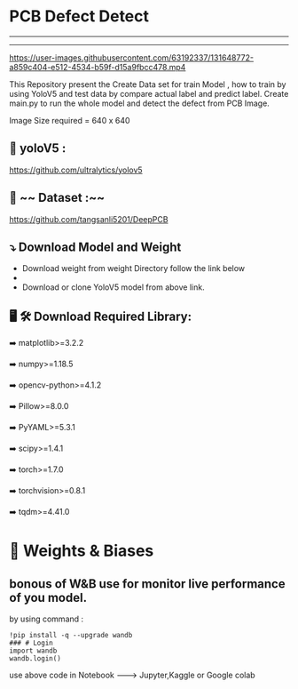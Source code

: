 
# PCB Defect Detect 
---------------------------------------------------------------------------------
---------------------------------------------------------------------------------

https://user-images.githubusercontent.com/63192337/131648772-a859c404-e512-4534-b59f-d15a9fbcc478.mp4


This Repository present the Create Data set for train Model , how to train by using YoloV5 and test data by compare actual label and predict label.
Create main.py to run the whole model and detect the defect from PCB Image.

Image Size required = 640 x 640


:memo:  yoloV5 : 
---------------------------------------------------------------------------------
https://github.com/ultralytics/yolov5


:file_folder: ~~ Dataset :~~
---------------------------------------------------------------------------------


https://github.com/tangsanli5201/DeepPCB


:arrow_heading_down:  Download Model and Weight
---------------------------------------------------------------------------------
  - Download weight from weight Directory follow the link below
  - 
  - Download or clone YoloV5 model from above link.




:desktop_computer: 	:hammer_and_wrench: Download Required Library:
---------------------------------------------------------------------------------

:arrow_right:  matplotlib>=3.2.2

:arrow_right:  numpy>=1.18.5

:arrow_right:  opencv-python>=4.1.2

:arrow_right:  Pillow>=8.0.0

:arrow_right:  PyYAML>=5.3.1

:arrow_right:  scipy>=1.4.1

:arrow_right:  torch>=1.7.0

:arrow_right:  torchvision>=0.8.1

:arrow_right:  tqdm>=4.41.0


# :rocket:  Weights & Biases 


## bonous of  W&B use for monitor live performance of you model.

by using command :

```
!pip install -q --upgrade wandb
### # Login 
import wandb
wandb.login()
```

use above code in Notebook ---> Jupyter,Kaggle or Google colab 
